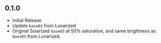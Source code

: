 ## 0.1.0
 * Initial Release
 * Update `base03` from Lunarized
  * Original Solarized `base03` at 50% saturation, and same brightness as `base03` from Lunarized.
